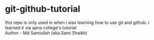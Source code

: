 # git-github-tutorial
this repo is only used in when i was learning how to use git and github. i learned it via apna college's tutorial
<br>
Author - Md Samiullah (aka Sami Shaikh)